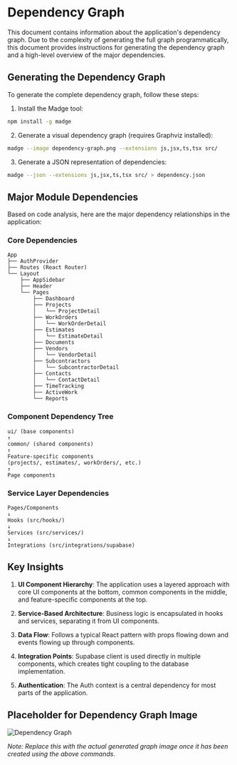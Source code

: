 # Dependency Graph

This document contains information about the application's dependency graph. Due to the complexity of generating the full graph programmatically, this document provides instructions for generating the dependency graph and a high-level overview of the major dependencies.

## Generating the Dependency Graph

To generate the complete dependency graph, follow these steps:

1. Install the Madge tool:

```bash
npm install -g madge
```

2. Generate a visual dependency graph (requires Graphviz installed):

```bash
madge --image dependency-graph.png --extensions js,jsx,ts,tsx src/
```

3. Generate a JSON representation of dependencies:

```bash
madge --json --extensions js,jsx,ts,tsx src/ > dependency.json
```

## Major Module Dependencies

Based on code analysis, here are the major dependency relationships in the application:

### Core Dependencies

```
App
├── AuthProvider
├── Routes (React Router)
└── Layout
    ├── AppSidebar
    ├── Header
    └── Pages
        ├── Dashboard
        ├── Projects
        │   └── ProjectDetail
        ├── WorkOrders
        │   └── WorkOrderDetail
        ├── Estimates
        │   └── EstimateDetail
        ├── Documents
        ├── Vendors
        │   └── VendorDetail
        ├── Subcontractors
        │   └── SubcontractorDetail
        ├── Contacts
        │   └── ContactDetail
        ├── TimeTracking
        ├── ActiveWork
        └── Reports
```

### Component Dependency Tree

```
ui/ (base components)
↑
common/ (shared components)
↑
Feature-specific components
(projects/, estimates/, workOrders/, etc.)
↑
Page components
```

### Service Layer Dependencies

```
Pages/Components
↓
Hooks (src/hooks/)
↓
Services (src/services/)
↓
Integrations (src/integrations/supabase)
```

## Key Insights

1. **UI Component Hierarchy**: The application uses a layered approach with core UI components at the bottom, common components in the middle, and feature-specific components at the top.

2. **Service-Based Architecture**: Business logic is encapsulated in hooks and services, separating it from UI components.

3. **Data Flow**: Follows a typical React pattern with props flowing down and events flowing up through components.

4. **Integration Points**: Supabase client is used directly in multiple components, which creates tight coupling to the database implementation.

5. **Authentication**: The Auth context is a central dependency for most parts of the application.

## Placeholder for Dependency Graph Image

![Dependency Graph](Dependency_Graph.png)

_Note: Replace this with the actual generated graph image once it has been created using the above commands._
